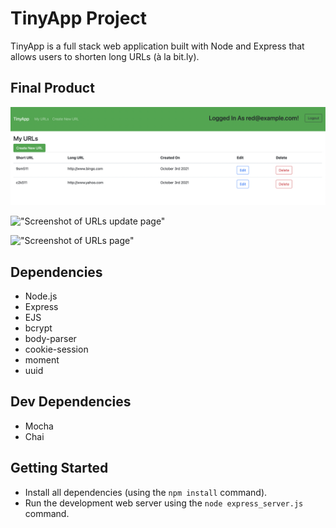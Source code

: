 # TinyApp Project

TinyApp is a full stack web application built with Node and Express that allows users to shorten long URLs (à la bit.ly).

## Final Product

!["Screenshot of URLs page"](https://github.com/nsagias/tinyapp/blob/master/docs/urls-page.png)

!["Screenshot of URLs update page"](https://github.com/nsagias/tinyapp/blob/master/docs/urls-update-page.png)

!["Screenshot of URLs page"](https://github.com/nsagias/tinyapp/blob/master/register-page.png)

## Dependencies

- Node.js
- Express
- EJS
- bcrypt
- body-parser
- cookie-session
- moment
- uuid

## Dev Dependencies

- Mocha
- Chai

## Getting Started

- Install all dependencies (using the `npm install` command).
- Run the development web server using the `node express_server.js` command.